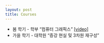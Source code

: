 ```yaml
---
layout: post
title: Courses
---
```


* 봄 학기 - 학부 “컴퓨터 그래픽스” [[video]](https://www.youtube.com/watch?v=EdkPDiwsTF0&list=PLYEC1V9tJOl03WLDoUEKbiYW_Xt4W6LTl)
* 가을 학기 - 대학원 “증강 현실 및 3차원 재구성”